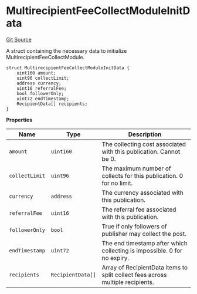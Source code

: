 # MultirecipientFeeCollectModuleInitData
[Git Source](https://github.com/digiv3rse/protocol-contracts/blob/78826068117a4eb9f5d01837d2d88deb72b92ea0/contracts/modules/act/collect/MultirecipientFeeCollectModule.sol)

A struct containing the necessary data to initialize MultirecipientFeeCollectModule.


```solidity
struct MultirecipientFeeCollectModuleInitData {
    uint160 amount;
    uint96 collectLimit;
    address currency;
    uint16 referralFee;
    bool followerOnly;
    uint72 endTimestamp;
    RecipientData[] recipients;
}
```

**Properties**

|Name|Type|Description|
|----|----|-----------|
|`amount`|`uint160`|The collecting cost associated with this publication. Cannot be 0.|
|`collectLimit`|`uint96`|The maximum number of collects for this publication. 0 for no limit.|
|`currency`|`address`|The currency associated with this publication.|
|`referralFee`|`uint16`|The referral fee associated with this publication.|
|`followerOnly`|`bool`|True if only followers of publisher may collect the post.|
|`endTimestamp`|`uint72`|The end timestamp after which collecting is impossible. 0 for no expiry.|
|`recipients`|`RecipientData[]`|Array of RecipientData items to split collect fees across multiple recipients.|

